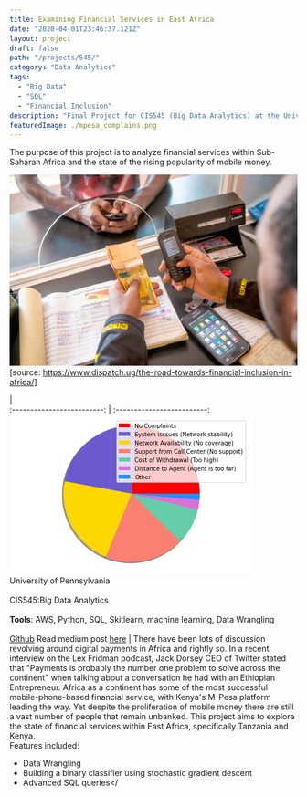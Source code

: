```yaml
---
title: Examining Financial Services in East Africa
date: "2020-04-01T23:46:37.121Z"
layout: project
draft: false
path: "/projects/545/"
category: "Data Analytics"
tags:
  - "Big Data"
  - "SQL"
  - "Financial Inclusion"
description: "Final Project for CIS545 (Big Data Analytics) at the University of Pennsylvania"
featuredImage: ./mpesa_complains.png
---
```


The purpose of this project is to analyze financial services within Sub-Saharan Africa and the state of the rising popularity of mobile money.

![image](./image.jpg)
[source: https://www.dispatch.ug/the-road-towards-financial-inclusion-in-africa/] 
<br>

  |  
:-------------------------:      |       :-------------------------:
 ![airtel](./Airtel.png) <br> University of Pennsylvania <br><br> CIS545:Big Data Analytics <br><br> **Tools**: AWS, Python, SQL, Skitlearn, machine learning, Data Wrangling <br><br> [Github](https://github.com/masterford/ExploratoryDataAnalysis) Read medium post [here](https://medium.com/@masterford/exploring-the-state-of-financial-inclusion-in-east-africa-775521055aed) | There have been lots of discussion revolving around digital payments in Africa and rightly so. In a recent interview on the Lex Fridman podcast, Jack Dorsey CEO of Twitter stated that "Payments is probably the number one problem to solve across the continent" when talking about a conversation he had with an Ethiopian Entrepreneur. Africa as a continent has some of the most successful mobile-phone-based financial service, with Kenya's M-Pesa platform leading the way. Yet despite the proliferation of mobile money there are still a vast number of people that remain unbanked. This project aims to explore the state of financial services within East Africa, specifically Tanzania and Kenya.<br> Features included: <ul><li>Data Wrangling</li><li>Building a binary classifier using stochastic gradient descent</li><li>Advanced SQL queries</








